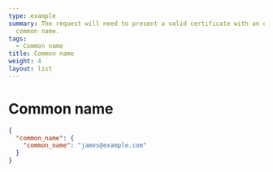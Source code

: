 ```yaml
---
type: example
summary: The request will need to present a valid certificate with an expected
  common name.
tags:
  - Common name
title: Common name
weight: 4
layout: list
---
```


# Common name

```json
{
  "common_name": {
    "common_name": "james@example.com"
  }
}
```
